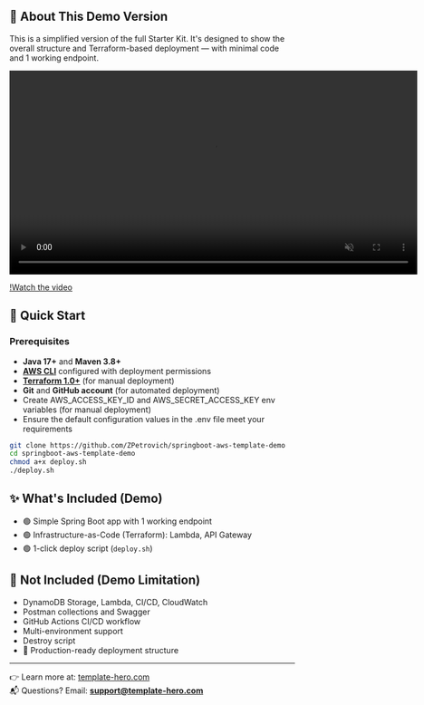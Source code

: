 ## 🔁 About This Demo Version

This is a simplified version of the full Starter Kit. It's designed to show the overall structure and Terraform-based deployment — with minimal code and 1 working endpoint.

<p align="center">
  <video
    src="https://github.com/user-attachments/assets/3c2aab5a-700d-4d05-85d2-d0ef06a2cc6a"
    controls
    playsinline
    muted
    width="720">
    Your browser doesn’t support embedded videos.
    <a href="https://github.com/user-attachments/assets/3c2aab5a-700d-4d05-85d2-d0ef06a2cc6a">Download video</a>.
  </video>
</p>

[!Watch the video](https://www.youtube.com/watch?v=agKj_un5PZg)

## 🚀 Quick Start

### Prerequisites

- **Java 17+** and **Maven 3.8+**
- **[AWS CLI](https://docs.aws.amazon.com/cli/latest/userguide/getting-started-install.html)** configured with deployment permissions
- **[Terraform 1.0+](https://developer.hashicorp.com/terraform/downloads)** (for manual deployment)
- **Git** and **GitHub account** (for automated deployment)
- Create AWS_ACCESS_KEY_ID and AWS_SECRET_ACCESS_KEY env variables (for manual deployment)
- Ensure the default configuration values in the .env file meet your requirements

```bash
git clone https://github.com/ZPetrovich/springboot-aws-template-demo
cd springboot-aws-template-demo
chmod a+x deploy.sh
./deploy.sh
```

## ✨ What's Included (Demo)

- 🟢 Simple Spring Boot app with 1 working endpoint
- 🟢 Infrastructure-as-Code (Terraform): Lambda, API Gateway
- 🟢 1-click deploy script (`deploy.sh`)

## 🚫 Not Included (Demo Limitation)

- DynamoDB Storage, Lambda, CI/CD, CloudWatch
- Postman collections and Swagger
- GitHub Actions CI/CD workflow
- Multi-environment support
- Destroy script
-  🧰 Production-ready deployment structure

---



👉 Learn more at: [template-hero.com](https://template-hero.com)  
📬 Questions? Email: **support@template-hero.com**
